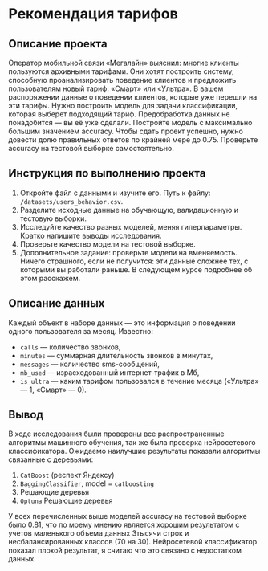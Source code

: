 # Рекомендация тарифов
## Описание проекта
Оператор мобильной связи «Мегалайн» выяснил: многие клиенты пользуются архивными тарифами. Они хотят построить систему, способную проанализировать поведение клиентов и предложить пользователям новый тариф: «Смарт» или «Ультра».
В вашем распоряжении данные о поведении клиентов, которые уже перешли на эти тарифы. Нужно построить модель для задачи классификации, которая выберет подходящий тариф. Предобработка данных не понадобится — вы её уже сделали.
Постройте модель с максимально большим значением accuracy. Чтобы сдать проект успешно, нужно довести долю правильных ответов по крайней мере до 0.75. Проверьте accuracy на тестовой выборке самостоятельно.
## Инструкция по выполнению проекта
1. Откройте файл с данными и изучите его. Путь к файлу: `/datasets/users_behavior.csv`.
2. Разделите исходные данные на обучающую, валидационную и тестовую выборки.
3. Исследуйте качество разных моделей, меняя гиперпараметры. Кратко напишите выводы исследования.
4. Проверьте качество модели на тестовой выборке.
5. Дополнительное задание: проверьте модели на вменяемость. Ничего страшного, если не получится: эти данные сложнее тех, с которыми вы работали раньше. В следующем курсе подробнее об этом расскажем.
## Описание данных
Каждый объект в наборе данных — это информация о поведении одного пользователя за месяц. Известно:
* `сalls` — количество звонков,
* `minutes` — суммарная длительность звонков в минутах,
* `messages` — количество sms-сообщений,
* `mb_used` — израсходованный интернет-трафик в Мб,
* `is_ultra` — каким тарифом пользовался в течение месяца («Ультра» — 1, «Смарт» — 0).

## Вывод
В ходе исследования были проверены все распространенные алгоритмы машинного обучения,
так же была проверка нейросетевого классификатора. Ожидаемо наилучшие результаты показали
алгоритмы связанные с деревьями:
1) `CatBoost` (респект Яндексу)
2) `BaggingClassifier`, model = `catboosting`
3) Решающие деревья
4) `Optuna` Решающие деревья

У всех перечисленных выше моделей accuracy на тестовой выборке было 0.81, что по моему мнению является хорошим
результатом с учетов маленького объема данных 3тысячи строк и несбалансированных классов (70 на 30).
Нейросетевой классификатор показал плохой результат, я считаю что это связано с недостатком данных.